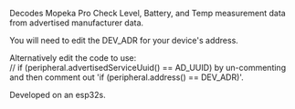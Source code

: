Decodes Mopeka Pro Check Level, Battery, and Temp measurement data from advertised manufacturer data.  

You will need to edit the DEV_ADR for your device's address.

Alternatively edit the code to use:   
// if (peripheral.advertisedServiceUuid() == AD_UUID)  by un-commenting and
then comment out 'if (peripheral.address() == DEV_ADR)'.

Developed on an esp32s.
